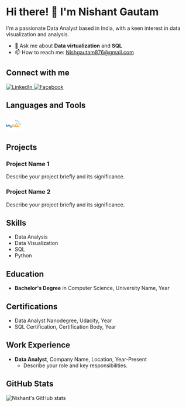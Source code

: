# Hi there! 👋 I'm Nishant Gautam

I'm a passionate Data Analyst based in India, with a keen interest in data visualization and analysis.

- 💬 Ask me about **Data virtualization** and **SQL**
- 📫 How to reach me: [Nishgautam876@gmail.com](mailto:Nishgautam876@gmail.com)

## Connect with me
<p align="left">
  <a href="https://www.linkedin.com/in/nishant-gautam-42028331a/" target="_blank">
    <img src="https://raw.githubusercontent.com/rahuldkjain/github-profile-readme-generator/master/src/images/icons/Social/linked-in-alt.svg" alt="LinkedIn" height="30" width="40" />
  </a>
  <a href="https://www.facebook.com/nishant.gautam.9279" target="_blank">
    <img src="https://raw.githubusercontent.com/rahuldkjain/github-profile-readme-generator/master/src/images/icons/Social/facebook.svg" alt="Facebook" height="30" width="40" />
  </a>
</p>

## Languages and Tools
<p align="left"> 
  <a href="https://www.mysql.com/" target="_blank" rel="noreferrer">
    <img src="https://raw.githubusercontent.com/devicons/devicon/master/icons/mysql/mysql-original-wordmark.svg" alt="MySQL" width="40" height="40"/>
  </a>
  <!-- Add more icons for other tools or technologies you frequently use -->
</p>

## Projects

### Project Name 1
Describe your project briefly and its significance.

### Project Name 2
Describe your project briefly and its significance.

## Skills
- Data Analysis
- Data Visualization
- SQL
- Python

## Education
- **Bachelor's Degree** in Computer Science, University Name, Year

## Certifications
- Data Analyst Nanodegree, Udacity, Year
- SQL Certification, Certification Body, Year

## Work Experience
- **Data Analyst**, Company Name, Location, Year-Present
  - Describe your role and key responsibilities.

## GitHub Stats
![Nishant's GitHub stats](https://github-readme-stats.vercel.app/api?username=your-github-username&show_icons=true&theme=white)
